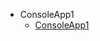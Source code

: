   - ConsoleApp1
    - [ConsoleApp1](计算机/计算机语言/CSharp/CSharp基础_B站呵呵老师/ConsoleApp1/.vs/ConsoleApp1/_sidebar.md)
